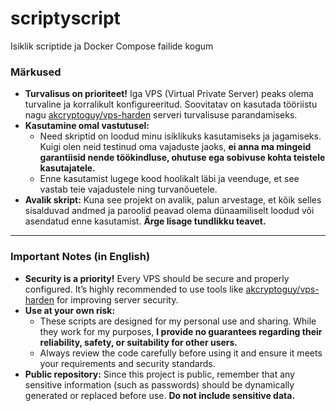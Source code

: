 # scriptyscript
Isiklik scriptide ja Docker Compose failide kogum

### Märkused
- **Turvalisus on prioriteet!** Iga VPS (Virtual Private Server) peaks olema turvaline ja korralikult konfigureeritud. Soovitatav on kasutada tööriistu nagu [akcryptoguy/vps-harden](https://github.com/akcryptoguy/vps-harden) serveri turvalisuse parandamiseks.
- **Kasutamine omal vastutusel:** 
  - Need skriptid on loodud minu isiklikuks kasutamiseks ja jagamiseks. Kuigi olen neid testinud oma vajaduste jaoks, **ei anna ma mingeid garantiisid nende töökindluse, ohutuse ega sobivuse kohta teistele kasutajatele.**
  - Enne kasutamist lugege kood hoolikalt läbi ja veenduge, et see vastab teie vajadustele ning turvanõuetele.
- **Avalik skript:** Kuna see projekt on avalik, palun arvestage, et kõik selles sisalduvad andmed ja paroolid peavad olema dünaamiliselt loodud või asendatud enne kasutamist. **Ärge lisage tundlikku teavet.**

---

### Important Notes (in English)
- **Security is a priority!** Every VPS should be secure and properly configured. It’s highly recommended to use tools like [akcryptoguy/vps-harden](https://github.com/akcryptoguy/vps-harden) for improving server security.
- **Use at your own risk:** 
  - These scripts are designed for my personal use and sharing. While they work for my purposes, **I provide no guarantees regarding their reliability, safety, or suitability for other users.**
  - Always review the code carefully before using it and ensure it meets your requirements and security standards.
- **Public repository:** Since this project is public, remember that any sensitive information (such as passwords) should be dynamically generated or replaced before use. **Do not include sensitive data.**
